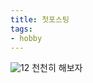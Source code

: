 ```yaml
---
title: 첫포스팅
tags:
- hobby
---
```


![12](https://previews.123rf.com/images/mayrum/mayrum1511/mayrum151100015/48041601-%ED%94%84%EB%A1%9C%EA%B7%B8%EB%9E%98%EB%A8%B8-%EC%9B%B9-%EA%B0%9C%EB%B0%9C%EC%9E%90-%EC%8B%9C%EC%8A%A4%ED%85%9C-%EA%B4%80%EB%A6%AC%EC%9E%90%EC%9D%98-%EB%B2%A1%ED%84%B0-%EC%9D%BC%EB%9F%AC%EC%8A%A4%ED%8A%B8-%EB%A0%88%EC%9D%B4-%EC%85%98.jpg)
천천히 해보자

